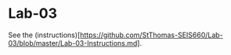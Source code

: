 # Lab-03

See the (instructions)[https://github.com/StThomas-SEIS660/Lab-03/blob/master/Lab-03-Instructions.md].

